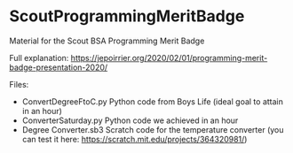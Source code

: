 # ScoutProgrammingMeritBadge
Material for the Scout BSA Programming Merit Badge

Full explanation: https://jepoirrier.org/2020/02/01/programming-merit-badge-presentation-2020/

Files:
- ConvertDegreeFtoC.py Python code from Boys Life (ideal goal to attain in an hour)
- ConverterSaturday.py Python code we achieved in an hour
- Degree Converter.sb3 Scratch code for the temperature converter (you can test it here: https://scratch.mit.edu/projects/364320981/)
